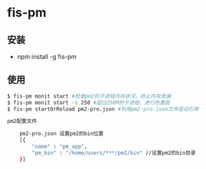 fis-pm
================

## 安装

* npm install -g fis-pm

## 使用

```bash
$ fis-pm monit start #检查pm2的子进程内存状况，防止内存泄漏
$ fis-pm monit start -s 250 #超过250M的子进程，进行热重启
$ fis-pm startOrReload pm2-pro.json #利用pm2-pro.json文件启动引用

pm2配置文件

    pm2-pro.json 设置pm2的bin位置
    [{
        "name" : "pm_app",
        "pm_bin" : "/home/users/***/pm2/bin" //设置pm2的bin目录
    }]

